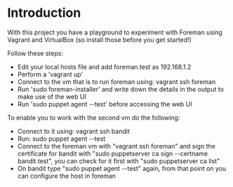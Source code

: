 # Introduction
With this project you have a playground to experiment with Foreman using Vagrant and VirtualBox (so install those before you get started!)

Follow these steps:

* Edit your local hosts file and add foreman.test as 192.168.1.2
* Perform a 'vagrant up'
* Connect to the vm that is to run foreman using: vagrant ssh foreman
* Run 'sudo foreman-installer' and write down the details in the output to make use of the web UI
* Run 'sudo puppet agent --test' before accessing the web UI

To enable you to work with the second vm do the following:

* Connect to it using: vagrant ssh bandit
* Run: sudo puppet agent --test
* Connect to the foreman vm with "vagrant ssh foreman" and sign the certificate for bandit with "sudo puppetserver ca sign --certname bandit.test", you can check for it first with "sudo puppetserver ca list"
* On bandit type "sudo puppet agent --test" again, from that point on you can configure the host in foreman

